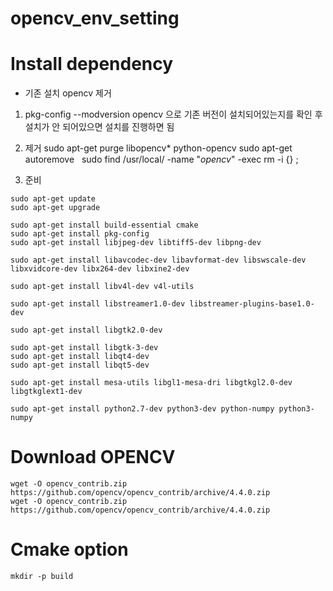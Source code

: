 # opencv_env_setting

# Install dependency
- 기존 설치 opencv 제거
1. pkg-config --modversion opencv
으로 기존 버전이 설치되어있는지를 확인 후 설치가 안 되어있으면 설치를 진행하면 됨
 
2. 제거
sudo apt-get purge libopencv* python-opencv
sudo apt-get autoremove
 
sudo find /usr/local/ -name "*opencv*" -exec rm -i {} \;


3. 준비

```
sudo apt-get update
sudo apt-get upgrade
 
sudo apt-get install build-essential cmake
sudo apt-get install pkg-config
sudo apt-get install libjpeg-dev libtiff5-dev libpng-dev
 
sudo apt-get install libavcodec-dev libavformat-dev libswscale-dev libxvidcore-dev libx264-dev libxine2-dev
 
sudo apt-get install libv4l-dev v4l-utils
 
sudo apt-get install libstreamer1.0-dev libstreamer-plugins-base1.0-dev
 
sudo apt-get install libgtk2.0-dev
 
sudo apt-get install libgtk-3-dev
sudo apt-get install libqt4-dev
sudo apt-get install libqt5-dev
 
sudo apt-get install mesa-utils libgl1-mesa-dri libgtkgl2.0-dev libgtkglext1-dev
 
sudo apt-get install python2.7-dev python3-dev python-numpy python3-numpy
```

# Download OPENCV
```
wget -O opencv_contrib.zip https://github.com/opencv/opencv_contrib/archive/4.4.0.zip
wget -O opencv_contrib.zip https://github.com/opencv/opencv_contrib/archive/4.4.0.zip
```

# Cmake option
```
mkdir -p build
```
